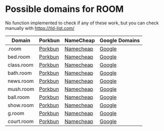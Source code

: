 # Possible domains for ROOM

No function implemented to check if any of these work, but you can check manually with https://tld-list.com/

| Domain | Porkbun | NameCheap | Google Domains |
|---|---|---|---|
| .room | [Porkbun](https://porkbun.com/checkout/search?prb=e814663da1&tlds=&idnLanguage=&search=search&q=.room) | [Namecheap](https://www.namecheap.com/domains/registration/results/?domain=.room) | [Google](https://domains.google.com/registrar/search?searchTerm=.room) |
| bed.room | [Porkbun](https://porkbun.com/checkout/search?prb=e814663da1&tlds=&idnLanguage=&search=search&q=bed.room) | [Namecheap](https://www.namecheap.com/domains/registration/results/?domain=bed.room) | [Google](https://domains.google.com/registrar/search?searchTerm=bed.room) |
| class.room | [Porkbun](https://porkbun.com/checkout/search?prb=e814663da1&tlds=&idnLanguage=&search=search&q=class.room) | [Namecheap](https://www.namecheap.com/domains/registration/results/?domain=class.room) | [Google](https://domains.google.com/registrar/search?searchTerm=class.room) |
| bath.room | [Porkbun](https://porkbun.com/checkout/search?prb=e814663da1&tlds=&idnLanguage=&search=search&q=bath.room) | [Namecheap](https://www.namecheap.com/domains/registration/results/?domain=bath.room) | [Google](https://domains.google.com/registrar/search?searchTerm=bath.room) |
| news.room | [Porkbun](https://porkbun.com/checkout/search?prb=e814663da1&tlds=&idnLanguage=&search=search&q=news.room) | [Namecheap](https://www.namecheap.com/domains/registration/results/?domain=news.room) | [Google](https://domains.google.com/registrar/search?searchTerm=news.room) |
| mush.room | [Porkbun](https://porkbun.com/checkout/search?prb=e814663da1&tlds=&idnLanguage=&search=search&q=mush.room) | [Namecheap](https://www.namecheap.com/domains/registration/results/?domain=mush.room) | [Google](https://domains.google.com/registrar/search?searchTerm=mush.room) |
| ball.room | [Porkbun](https://porkbun.com/checkout/search?prb=e814663da1&tlds=&idnLanguage=&search=search&q=ball.room) | [Namecheap](https://www.namecheap.com/domains/registration/results/?domain=ball.room) | [Google](https://domains.google.com/registrar/search?searchTerm=ball.room) |
| show.room | [Porkbun](https://porkbun.com/checkout/search?prb=e814663da1&tlds=&idnLanguage=&search=search&q=show.room) | [Namecheap](https://www.namecheap.com/domains/registration/results/?domain=show.room) | [Google](https://domains.google.com/registrar/search?searchTerm=show.room) |
| g.room | [Porkbun](https://porkbun.com/checkout/search?prb=e814663da1&tlds=&idnLanguage=&search=search&q=g.room) | [Namecheap](https://www.namecheap.com/domains/registration/results/?domain=g.room) | [Google](https://domains.google.com/registrar/search?searchTerm=g.room) |
| court.room | [Porkbun](https://porkbun.com/checkout/search?prb=e814663da1&tlds=&idnLanguage=&search=search&q=court.room) | [Namecheap](https://www.namecheap.com/domains/registration/results/?domain=court.room) | [Google](https://domains.google.com/registrar/search?searchTerm=court.room) |
